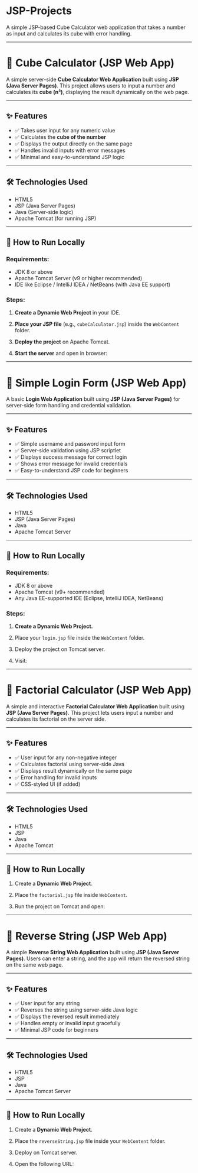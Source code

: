 # JSP-Projects
A simple JSP-based Cube Calculator web application that takes a number as input and calculates its cube with error handling.

----------------------------------------------------------------------------------------------------------------------------
# 🔢 Cube Calculator (JSP Web App)

A simple server-side **Cube Calculator Web Application** built using **JSP (Java Server Pages)**. This project allows users to input a number and calculates its **cube (n³)**, displaying the result dynamically on the web page.

---

## ✨ Features

- ✅ Takes user input for any numeric value
- ✅ Calculates the **cube of the number**
- ✅ Displays the output directly on the same page
- ✅ Handles invalid inputs with error messages
- ✅ Minimal and easy-to-understand JSP logic

---

## 🛠️ Technologies Used

- HTML5
- JSP (Java Server Pages)
- Java (Server-side logic)
- Apache Tomcat (for running JSP)

---

## 🏃 How to Run Locally

### Requirements:

- JDK 8 or above
- Apache Tomcat Server (v9 or higher recommended)
- IDE like Eclipse / IntelliJ IDEA / NetBeans (with Java EE support)

### Steps:

1. **Create a Dynamic Web Project** in your IDE.

2. **Place your JSP file** (e.g., `cubeCalculator.jsp`) inside the `WebContent` folder.

3. **Deploy the project** on Apache Tomcat.

4. **Start the server** and open in browser:

----------------------------------------------------------------------------------------------------------------------------
# 🔐 Simple Login Form (JSP Web App)

A basic **Login Web Application** built using **JSP (Java Server Pages)** for server-side form handling and credential validation.

---

## ✨ Features

- ✅ Simple username and password input form
- ✅ Server-side validation using JSP scriptlet
- ✅ Displays success message for correct login
- ✅ Shows error message for invalid credentials
- ✅ Easy-to-understand JSP code for beginners

---

## 🛠️ Technologies Used

- HTML5
- JSP (Java Server Pages)
- Java
- Apache Tomcat Server

---

## 🏃 How to Run Locally

### Requirements:

- JDK 8 or above
- Apache Tomcat (v9+ recommended)
- Any Java EE-supported IDE (Eclipse, IntelliJ IDEA, NetBeans)

### Steps:

1. **Create a Dynamic Web Project.**

2. Place your `login.jsp` file inside the `WebContent` folder.

3. Deploy the project on Tomcat server.

4. Visit:

----------------------------------------------------------------------------------------------------------------------------
# 🧮 Factorial Calculator (JSP Web App)

A simple and interactive **Factorial Calculator Web Application** built using **JSP (Java Server Pages)**. This project lets users input a number and calculates its factorial on the server side.

---

## ✨ Features

- ✅ User input for any non-negative integer
- ✅ Calculates factorial using server-side Java
- ✅ Displays result dynamically on the same page
- ✅ Error handling for invalid inputs
- ✅ CSS-styled UI (if added)

---

## 🛠️ Technologies Used

- HTML5
- JSP
- Java
- Apache Tomcat

---

## 🏃 How to Run Locally

1. Create a **Dynamic Web Project**.

2. Place the `factorial.jsp` file inside `WebContent`.

3. Run the project on Tomcat and open:

----------------------------------------------------------------------------------------------------------------------------

# 🔁 Reverse String (JSP Web App)

A simple **Reverse String Web Application** built using **JSP (Java Server Pages)**. Users can enter a string, and the app will return the reversed string on the same web page.

---

## ✨ Features

- ✅ User input for any string
- ✅ Reverses the string using server-side Java logic
- ✅ Displays the reversed result immediately
- ✅ Handles empty or invalid input gracefully
- ✅ Minimal JSP code for beginners

---

## 🛠️ Technologies Used

- HTML5
- JSP
- Java
- Apache Tomcat Server

---

## 🏃 How to Run Locally

1. Create a **Dynamic Web Project**.

2. Place the `reverseString.jsp` file inside your `WebContent` folder.

3. Deploy on Tomcat server.

4. Open the following URL:



